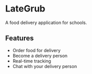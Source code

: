 # LateGrub

A food delivery application for schools.

## Features

- Order food for delivery
- Become a delivery person
- Real-time tracking
- Chat with your delivery person
